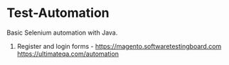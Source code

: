 # Test-Automation
Basic Selenium automation with Java.
1. Register and login forms -
   https://magento.softwaretestingboard.com
   https://ultimateqa.com/automation
      
